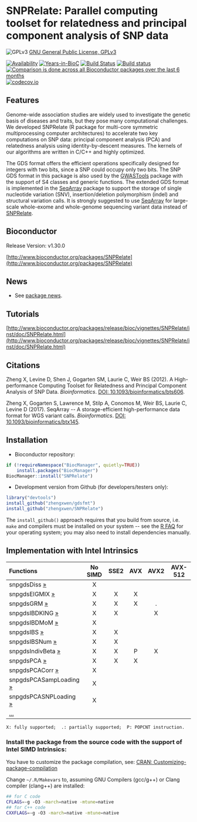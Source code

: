 SNPRelate: Parallel computing toolset for relatedness and principal component analysis of SNP data
====

![GPLv3](http://www.gnu.org/graphics/gplv3-88x31.png)
[GNU General Public License, GPLv3](http://www.gnu.org/copyleft/gpl.html)

[![Availability](http://www.bioconductor.org/shields/availability/release/SNPRelate.svg)](http://www.bioconductor.org/packages/release/bioc/html/SNPRelate.html)
[![Years-in-BioC](http://www.bioconductor.org/shields/years-in-bioc/SNPRelate.svg)](http://www.bioconductor.org/packages/release/bioc/html/SNPRelate.html)
[![Build Status](https://travis-ci.org/zhengxwen/SNPRelate.png)](https://travis-ci.org/zhengxwen/SNPRelate)
[![Build status](https://ci.appveyor.com/api/projects/status/odo1jcrxg65k748g?svg=true)](https://ci.appveyor.com/project/zhengxwen/snprelate)
[![Comparison is done across all Bioconductor packages over the last 6 months](http://www.bioconductor.org/shields/downloads/SNPRelate.svg)](http://www.bioconductor.org/packages/release/bioc/html/SNPRelate.html)
[![codecov.io](https://codecov.io/github/Bioconductor-mirror/SNPRelate/coverage.svg?branch=master)](https://codecov.io/github/Bioconductor-mirror/SNPRelate?branch=master)


## Features

Genome-wide association studies are widely used to investigate the genetic basis of diseases and traits, but they pose many computational challenges. We developed SNPRelate (R package for multi-core symmetric multiprocessing computer architectures) to accelerate two key computations on SNP data: principal component analysis (PCA) and relatedness analysis using identity-by-descent measures. The kernels of our algorithms are written in C/C++ and highly optimized.

The GDS format offers the efficient operations specifically designed for integers with two bits, since a SNP could occupy only two bits. The SNP GDS format in this package is also used by the [GWASTools](http://bioconductor.org/packages/GWASTools) package with the support of S4 classes and generic functions. The extended GDS format is implemented in the [SeqArray](https://github.com/zhengxwen/SeqArray) package to support the storage of single nucleotide variation (SNV), insertion/deletion polymorphism (indel) and structural variation calls. It is strongly suggested to use [SeqArray](https://github.com/zhengxwen/SeqArray) for large-scale whole-exome and whole-genome sequencing variant data instead of [SNPRelate](https://github.com/zhengxwen/SNPRelate).


## Bioconductor

Release Version: v1.30.0

[http://www.bioconductor.org/packages/SNPRelate](http://www.bioconductor.org/packages/SNPRelate)


## News

* See [package news](NEWS).


## Tutorials

[http://www.bioconductor.org/packages/release/bioc/vignettes/SNPRelate/inst/doc/SNPRelate.html](http://www.bioconductor.org/packages/release/bioc/vignettes/SNPRelate/inst/doc/SNPRelate.html)


## Citations

Zheng X, Levine D, Shen J, Gogarten SM, Laurie C, Weir BS (2012). A High-performance Computing Toolset for Relatedness and Principal Component Analysis of SNP Data. *Bioinformatics*. [DOI: 10.1093/bioinformatics/bts606](http://dx.doi.org/10.1093/bioinformatics/bts606).

Zheng X, Gogarten S, Lawrence M, Stilp A, Conomos M, Weir BS, Laurie C, Levine D (2017). SeqArray -- A storage-efficient high-performance data format for WGS variant calls. *Bioinformatics*. [DOI: 10.1093/bioinformatics/btx145](http://dx.doi.org/10.1093/bioinformatics/btx145).


## Installation

* Bioconductor repository:
```R
if (!requireNamespace("BiocManager", quietly=TRUE))
    install.packages("BiocManager")
BiocManager::install("SNPRelate")
```

* Development version from Github (for developers/testers only):
```R
library("devtools")
install_github("zhengxwen/gdsfmt")
install_github("zhengxwen/SNPRelate")
```
The `install_github()` approach requires that you build from source, i.e. `make` and compilers must be installed on your system -- see the [R FAQ](https://cran.r-project.org/faqs.html) for your operating system; you may also need to install dependencies manually.



## Implementation with Intel Intrinsics

| Functions             | No SIMD | SSE2 | AVX | AVX2 | AVX-512 |
|:----------------------|:-------:|:----:|:---:|:----:|:-------:|
| snpgdsDiss [»](https://rdrr.io/bioc/SNPRelate/man/snpgdsDiss.html)                    | X |
| snpgdsEIGMIX [»](https://rdrr.io/bioc/SNPRelate/man/snpgdsEIGMIX.html)                 | X | X | X |
| snpgdsGRM [»](https://rdrr.io/bioc/SNPRelate/man/snpgdsGRM.html)                       | X | X | X | . |
| snpgdsIBDKING [»](https://rdrr.io/bioc/SNPRelate/man/snpgdsIBDKING.html)               | X | X |   | X |
| snpgdsIBDMoM [»](https://rdrr.io/bioc/SNPRelate/man/snpgdsIBDMoM.html)                 | X |
| snpgdsIBS [»](https://rdrr.io/bioc/SNPRelate/man/snpgdsIBS.html)                       | X | X |
| snpgdsIBSNum [»](https://rdrr.io/bioc/SNPRelate/man/snpgdsIBSNum.html)                 | X | X |
| snpgdsIndivBeta [»](https://rdrr.io/bioc/SNPRelate/man/snpgdsIndivBeta.html)           | X | X | P | X |
| snpgdsPCA [»](https://rdrr.io/bioc/SNPRelate/man/snpgdsPCA.html)                       | X | X | X |
| snpgdsPCACorr [»](https://rdrr.io/bioc/SNPRelate/man/snpgdsPCACorr.html)               | X |
| snpgdsPCASampLoading [»](https://rdrr.io/bioc/SNPRelate/man/snpgdsPCASampLoading.html) | X |
| snpgdsPCASNPLoading [»](https://rdrr.io/bioc/SNPRelate/man/snpgdsPCASNPLoading.html)   | X |
| [...](http://rdrr.io/bioc/SNPRelate/man) |

`X: fully supported;  .: partially supported;  P: POPCNT instruction.`


### Install the package from the source code with the support of Intel SIMD Intrinsics:

You have to customize the package compilation, see: [CRAN: Customizing-package-compilation](https://cran.r-project.org/doc/manuals/r-release/R-admin.html#Customizing-package-compilation)

Change `~/.R/Makevars` to, assuming GNU Compilers (gcc/g++) or Clang compiler (clang++) are installed:
```sh
## for C code
CFLAGS=-g -O3 -march=native -mtune=native
## for C++ code
CXXFLAGS=-g -O3 -march=native -mtune=native
```
